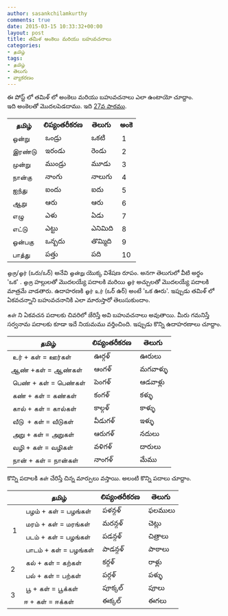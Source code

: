 ```yaml
---
author: sasankchilamkurthy
comments: true
date: 2015-03-15 10:33:32+00:00
layout: post
title: తమిళ అంకెలు మరియు బహువచనాలు
categories:
- தமிழ்
tags:
- தமிழ்
- తెలుగు
- వ్యాకరణం
---
```


ఈ పోస్ట్ లో తమిళ్ లో అంకెలు మరియు బహువచనాలు ఎలా ఉంటాయో చూద్దాం. ఇది అంకెలతో మొదలపెడదాము. ఇది [27వ పాఠము](https://www.youtube.com/watch?v=Dz4V5Zlelas&list=PL8tGEXJ3tG9oB06SWyVGIXpkLKvizb7Ac&index=27).
<table >
<tbody >
 <tr>
      <th style="text-align: center">தமிழ்</th>
      <th style="text-align: center">లిప్యంతరీకరణ</th>
      <th style="text-align: center">తెలుగు</th>
      <th style="text-align: center"> అంకె</th>
</tr>
<tr >

<td > ஒன்று
</td>

<td > ఒండ్రు
</td>

<td > ఒకటి
</td>

<td > 1
</td>
</tr>
<tr >

<td > இரண்டு
</td>

<td > ఇరండు
</td>

<td > రెండు
</td>

<td > 2
</td>
</tr>
<tr >

<td > முன்று
</td>

<td > ముండ్రు
</td>

<td > మూడు
</td>

<td > 3
</td>
</tr>
<tr >

<td > நான்கு
</td>

<td > నాంగు
</td>

<td > నాలుగు
</td>

<td > 4
</td>
</tr>
<tr >

<td > ஐந்து
</td>

<td > ఐందు
</td>

<td > ఐదు
</td>

<td > 5
</td>
</tr>
<tr >

<td > ஆறு
</td>

<td > ఆరు
</td>

<td > ఆరు
</td>

<td > 6
</td>
</tr>
<tr >

<td > எழு
</td>

<td > ఎళు
</td>

<td > ఏడు
</td>

<td > 7
</td>
</tr>
<tr >

<td > எட்டு
</td>

<td > ఎట్టు
</td>

<td > ఎనిమిది
</td>

<td > 8
</td>
</tr>
<tr >

<td > ஒன்பகு
</td>

<td > ఒన్బదు
</td>

<td > తొమ్మిది
</td>

<td > 9
</td>
</tr>
<tr >

<td > பாத்து
</td>

<td > పత్తు
</td>

<td > పది
</td>

<td > 10
</td>
</tr>
</tbody>
</table>
ஒரு/ஓர் (ఒరు/ఒర్) అనేవి ஒன்று యొక్క విశేషణ రూపం. అనగా తెలుగులో వీటి అర్థం 'ఒక' . ஒரு హల్లులతో మొదలయ్యే పదాలకి మరియి ஓர் అచ్చులతో మొదలయ్యే పదాలకి మాత్రమే వాడతారు. ఉదాహరణకి ஓர் உர் (ఒర్ ఉర్) అంటే 'ఒక ఊరు'. ఇప్పుడు తమిళ్ లో ఏకవచన్నాని బహువచనానికి ఎలా మారుస్తారో తెలుసుకుందాం.

கள் ని ఏకవచన పదాలకు చివరిలో జేరిస్తే అవి బహువచనాలు అవుతాయి. మీరు గమనిస్తే సర్వనామ పదాలకు కూడా ఇదే నియమము వర్తించింది. ఇప్పుడు కొన్ని ఉదాహరణాలు చూద్దాం.
<table >
<thead>
    <tr>
      <th style="text-align: center">தமிழ்</th>
      <th style="text-align: center">లిప్యంతరీకరణ</th>
      <th style="text-align: center">తెలుగు</th>
    </tr>
</thead>

<tbody >
<tr >

<td > உர் + கள் = ஊர்கள்
</td>

<td > ఊర్గళ్
</td>

<td > ఊరులు
</td>
</tr>
<tr >

<td >ஆண் +கள் = ஆண்கள்
</td>

<td > ఆంగళ్
</td>

<td > మగవాళ్ళు
</td>
</tr>
<tr >

<td > பெண் + கள் = பெண்கள்
</td>

<td > పెంగళ్
</td>

<td > ఆడవాళ్లు
</td>
</tr>
<tr >

<td > கண் + கள் = கண்கள்
</td>

<td > కంగళ్
</td>

<td > కళ్ళు
</td>
</tr>
<tr >

<td > கால் + கள் = கால்கள்
</td>

<td > కాల్గళ్
</td>

<td > కాళ్ళు
</td>
</tr>
<tr >

<td > வீடு  + கள் = வீடுகள்
</td>

<td > వీడుగళ్
</td>

<td > ఇళ్ళు
</td>
</tr>
<tr >

<td > அறு + கள் = அறுகள்
</td>

<td > ఆరుగళ్
</td>

<td > నదులు
</td>
</tr>
<tr >

<td > வழி + கள் = வழிகள்
</td>

<td > వళిగళ్
</td>

<td > దారులు
</td>
</tr>
<tr >

<td > நான் + கள் = நான்கள்
</td>

<td > నాంగళ్
</td>

<td > మేము
</td>
</tr>
</tbody>
</table>
కొన్ని పదాలకి கள் చేరిస్తే చిన్న మార్పులు వస్తాయి. అలంటి కొన్ని పదాలు చూద్దాం.
<table >
<thead>
    <tr>
      <th style="text-align: center"></th>
      <th style="text-align: center">தமிழ்</th>
      <th style="text-align: center">లిప్యంతరీకరణ</th>
      <th style="text-align: center">తెలుగు</th>
    </tr>
</thead>

<tbody >
<tr >

<td style="vertical-align:middle;" rowspan="4" > 1
</td>

<td > பழம் + கள் = பழங்கள்
</td>

<td > పళన్గళ్
</td>

<td > ఫలములు
</td>
</tr>
<tr >

<td > மரம் + கள் = மரங்கள்
</td>

<td > మరన్గళ్
</td>

<td > చెట్లు
</td>
</tr>
<tr >

<td > படம் + கள் = பழங்கள்
</td>

<td > పడన్గళ్
</td>

<td > చిత్రాలు
</td>
</tr>
<tr >

<td > பாடம் + கள் = பழங்கள்
</td>

<td > పాడన్గళ్
</td>

<td > పాఠాలు
</td>
</tr>
<tr >

<td style="vertical-align:middle;" rowspan="2" >2
</td>

<td > கல் + கள் = கற்கள்
</td>

<td > కర్గళ్
</td>

<td > రాళ్లు
</td>
</tr>
<tr >

<td > பல் + கள் = பற்கள்
</td>

<td > పర్గళ్
</td>

<td > పళ్ళు
</td>
</tr>
<tr >

<td style="vertical-align:middle;" rowspan="2 " >3
</td>

<td > பூ + கள் = பூக்கள்
</td>

<td > పూక్కల్
</td>

<td > పూలు
</td>
</tr>
<tr >

<td >ஈ + கள் = ஈக்கள்
</td>

<td > ఈక్కల్
</td>

<td > ఈగలు
</td>
</tr>
</tbody>
</table>
